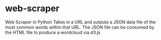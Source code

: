 # web-scraper
Web Scraper in Python
Takes in a URL and outputs a JSON data file of the most common words within that URL. 
The JSON file can be consumed by the HTML file to produce a wordcloud via d3.js
